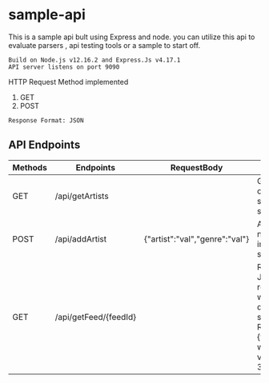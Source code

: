 # sample-api
This is a sample api bult using Express and node. you can utilize this api to evaluate parsers , api testing tools or a sample to start off. 

```
Build on Node.js v12.16.2 and Express.Js v4.17.1
API server listens on port 9090
```

HTTP Request Method implemented
1. GET
2. POST

```
Response Format: JSON
```

##  API Endpoints

|Methods| Endpoints| RequestBody| |
| ------------- | ------------- | ------------- |------------- |
|GET|/api/getArtists     ||Gets detail of artists stored in sqlite|
|POST|/api/addArtist     |{"artist":"val","genre":"val"}|Adds a new artist in the sqlite|
|GET|/api/getFeed/{feedId}   ||Returns JSON responses with different structures. Replace {feedId} with values 1-3|
